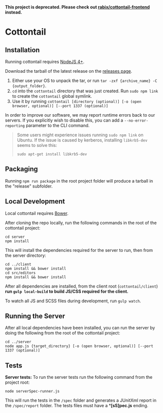 **This project is deprecated. Please check out [rabix/cottontail-frontend](https://github.com/rabix/cottontail-frontend) instead.**

# Cottontail

## Installation

Running cottontail requires [NodeJS 4+](https://nodejs.org/en/).


Download the tarball of the latest release on the [releases page](https://github.com/rabix/cottontail/releases).

1. Either use your OS to unpack the tar, or run `tar -zxf {archive_name} -C {output_folder}`.
2. `cd` into the `cottontail` directory that was just created. Run `sudo npm link` to create the `cottontail` global symlink.
3. Use it by running `cottontail [directory (optional)] [-o (open browser, optional)] [--port 1337 (optional)]`

In order to improve our software, we may report runtime errors back to our servers.
If you explicitly wish to disable this, you can add a `--no-error-reporting` parameter to the CLI command.

> Some users might experience issues running `sudo npm link` on Ubuntu. If the issue is caused by kerberos, installing `libkrb5-dev` seems to solve this:
> 
>  `sudo apt-get install libkrb5-dev`

## Packaging

Running `npm run package` in the root project folder will produce a tarball in the "release" subfolder.

## Local Development

Local cottontail requires [Bower](http://bower.io/).


After cloning the repo locally, run the following commands in the root of the cottontail project:

    cd server
    npm install
    
This will install the dependencies required for the server to run, then from the server directory:

    cd ../client
    npm install && bower install
    cd src/editors
    npm install && bower install
    
After all dependencies are installed, from the client root (`cottontail/client`) **run `gulp local-build` to build JS/CSS required for the client.**

To watch all JS and SCSS files during development, run `gulp watch`.


## Running the Server

After all local dependencies have been installed, you can run the server by doing the following from the root of the cottontail project:

	cd ../server
	node app.js {target_directory} [-o (open browser, optional)] [--port 1337 (optional)]

## Tests

**Server tests:**
To run the server tests run the following command from the project root:

	node serverSpec-runner.js

This will run the tests in the `/spec` folder and generates a JUnitXml report in the `/spec/report` folder. The tests files must have a ***[sS]pec.js** ending.

